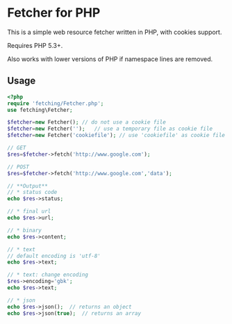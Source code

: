 Fetcher for PHP
===

This is a simple web resource fetcher written in PHP,
with cookies support.

Requires PHP 5.3+.

Also works with lower versions of PHP if namespace lines are removed.

Usage
---
``` php
<?php
require 'fetching/Fetcher.php';
use fetching\Fetcher;

$fetcher=new Fetcher();	// do not use a cookie file
$fetcher=new Fetcher('');	// use a temporary file as cookie file
$fetcher=new Fetcher('cookiefile');	// use 'cookiefile' as cookie file

// GET
$res=$fetcher->fetch('http://www.google.com');

// POST
$res=$fetcher->fetch('http://www.google.com','data');

// **Output**
// * status code
echo $res->status;

// * final url
echo $res->url;

// * binary
echo $res->content;

// * text
// default encoding is 'utf-8'
echo $res->text;

// * text: change encoding
$res->encoding='gbk';
echo $res->text;

// * json
echo $res->json();	// returns an object
echo $res->json(true);	// returns an array
```
